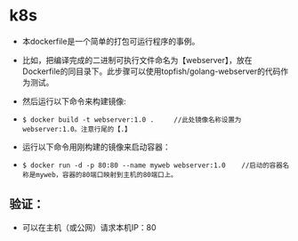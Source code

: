 # k8s

- 本dockerfile是一个简单的打包可运行程序的事例。

- 比如，把编译完成的二进制可执行文件命名为【webserver】，放在Dockerfile的同目录下。此步骤可以使用topfish/golang-webserver的代码作为测试。

- 然后运行以下命令来构建镜像:
-     $ docker build -t webserver:1.0 .     //此处镜像名称设置为 webserver:1.0。注意行尾的【.】

- 运行以下命令用刚构建的镜像来启动容器：
-     $ docker run -d -p 80:80 --name myweb webserver:1.0    //启动的容器名称是myweb，容器的80端口映射到主机的80端口上。

## 验证：
- 可以在主机（或公网）请求本机IP：80
